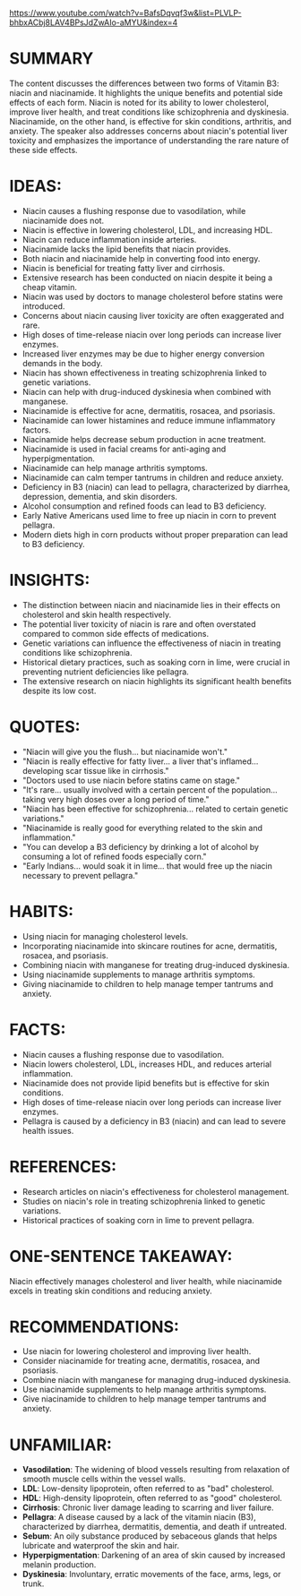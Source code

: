 https://www.youtube.com/watch?v=BafsDqvqf3w&list=PLVLP-bhbxACbj8LAV4BPsJdZwAIo-aMYU&index=4

# SUMMARY
The content discusses the differences between two forms of Vitamin B3: niacin and niacinamide. It highlights the unique benefits and potential side effects of each form. Niacin is noted for its ability to lower cholesterol, improve liver health, and treat conditions like schizophrenia and dyskinesia. Niacinamide, on the other hand, is effective for skin conditions, arthritis, and anxiety. The speaker also addresses concerns about niacin's potential liver toxicity and emphasizes the importance of understanding the rare nature of these side effects.

# IDEAS:
- Niacin causes a flushing response due to vasodilation, while niacinamide does not.
- Niacin is effective in lowering cholesterol, LDL, and increasing HDL.
- Niacin can reduce inflammation inside arteries.
- Niacinamide lacks the lipid benefits that niacin provides.
- Both niacin and niacinamide help in converting food into energy.
- Niacin is beneficial for treating fatty liver and cirrhosis.
- Extensive research has been conducted on niacin despite it being a cheap vitamin.
- Niacin was used by doctors to manage cholesterol before statins were introduced.
- Concerns about niacin causing liver toxicity are often exaggerated and rare.
- High doses of time-release niacin over long periods can increase liver enzymes.
- Increased liver enzymes may be due to higher energy conversion demands in the body.
- Niacin has shown effectiveness in treating schizophrenia linked to genetic variations.
- Niacin can help with drug-induced dyskinesia when combined with manganese.
- Niacinamide is effective for acne, dermatitis, rosacea, and psoriasis.
- Niacinamide can lower histamines and reduce immune inflammatory factors.
- Niacinamide helps decrease sebum production in acne treatment.
- Niacinamide is used in facial creams for anti-aging and hyperpigmentation.
- Niacinamide can help manage arthritis symptoms.
- Niacinamide can calm temper tantrums in children and reduce anxiety.
- Deficiency in B3 (niacin) can lead to pellagra, characterized by diarrhea, depression, dementia, and skin disorders.
- Alcohol consumption and refined foods can lead to B3 deficiency.
- Early Native Americans used lime to free up niacin in corn to prevent pellagra.
- Modern diets high in corn products without proper preparation can lead to B3 deficiency.

# INSIGHTS:
- The distinction between niacin and niacinamide lies in their effects on cholesterol and skin health respectively.
- The potential liver toxicity of niacin is rare and often overstated compared to common side effects of medications.
- Genetic variations can influence the effectiveness of niacin in treating conditions like schizophrenia.
- Historical dietary practices, such as soaking corn in lime, were crucial in preventing nutrient deficiencies like pellagra.
- The extensive research on niacin highlights its significant health benefits despite its low cost.

# QUOTES:
- "Niacin will give you the flush... but niacinamide won't."
- "Niacin is really effective for fatty liver... a liver that's inflamed... developing scar tissue like in cirrhosis."
- "Doctors used to use niacin before statins came on stage."
- "It's rare... usually involved with a certain percent of the population... taking very high doses over a long period of time."
- "Niacin has been effective for schizophrenia... related to certain genetic variations."
- "Niacinamide is really good for everything related to the skin and inflammation."
- "You can develop a B3 deficiency by drinking a lot of alcohol by consuming a lot of refined foods especially corn."
- "Early Indians... would soak it in lime... that would free up the niacin necessary to prevent pellagra."

# HABITS:
- Using niacin for managing cholesterol levels.
- Incorporating niacinamide into skincare routines for acne, dermatitis, rosacea, and psoriasis.
- Combining niacin with manganese for treating drug-induced dyskinesia.
- Using niacinamide supplements to manage arthritis symptoms.
- Giving niacinamide to children to help manage temper tantrums and anxiety.

# FACTS:
- Niacin causes a flushing response due to vasodilation.
- Niacin lowers cholesterol, LDL, increases HDL, and reduces arterial inflammation.
- Niacinamide does not provide lipid benefits but is effective for skin conditions.
- High doses of time-release niacin over long periods can increase liver enzymes.
- Pellagra is caused by a deficiency in B3 (niacin) and can lead to severe health issues.

# REFERENCES:
- Research articles on niacin's effectiveness for cholesterol management.
- Studies on niacin's role in treating schizophrenia linked to genetic variations.
- Historical practices of soaking corn in lime to prevent pellagra.

# ONE-SENTENCE TAKEAWAY:
Niacin effectively manages cholesterol and liver health, while niacinamide excels in treating skin conditions and reducing anxiety.

# RECOMMENDATIONS:
- Use niacin for lowering cholesterol and improving liver health.
- Consider niacinamide for treating acne, dermatitis, rosacea, and psoriasis.
- Combine niacin with manganese for managing drug-induced dyskinesia.
- Use niacinamide supplements to help manage arthritis symptoms.
- Give niacinamide to children to help manage temper tantrums and anxiety.

# UNFAMILIAR:
- **Vasodilation**: The widening of blood vessels resulting from relaxation of smooth muscle cells within the vessel walls.
- **LDL**: Low-density lipoprotein, often referred to as "bad" cholesterol.
- **HDL**: High-density lipoprotein, often referred to as "good" cholesterol.
- **Cirrhosis**: Chronic liver damage leading to scarring and liver failure.
- **Pellagra**: A disease caused by a lack of the vitamin niacin (B3), characterized by diarrhea, dermatitis, dementia, and death if untreated.
- **Sebum**: An oily substance produced by sebaceous glands that helps lubricate and waterproof the skin and hair.
- **Hyperpigmentation**: Darkening of an area of skin caused by increased melanin production.
- **Dyskinesia**: Involuntary, erratic movements of the face, arms, legs, or trunk.
